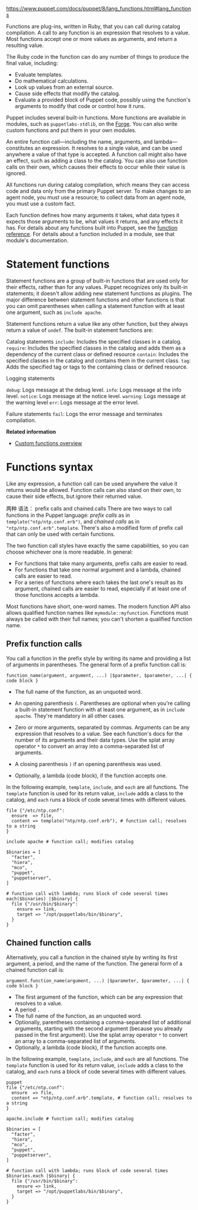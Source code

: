 https://www.puppet.com/docs/puppet/8/lang_functions.html#lang_functions


Functions are plug-ins, written in Ruby, that you can call during catalog compilation. A call to any function is an expression that resolves to a value. Most functions accept one or more values as arguments, and return a resulting value.

The Ruby code in the function can do any number of things to produce the final value, including:
- Evaluate templates.
- Do mathematical calculations.
- Look up values from an external source.
- Cause side effects that modify the catalog.
- Evaluate a provided block of Puppet code, possibly using the function's arguments to modify that code or control how it runs.

Puppet includes several built-in functions. More functions are available in modules, such as `puppetlabs-stdlib`, on the [Forge](https://forge.puppet.com/). You can also write custom functions and put them in your own modules.

An entire function call—including the name, arguments, and lambda—constitutes an expression. It resolves to a single value, and can be used anywhere a value of that type is accepted. A function call might also have an effect, such as adding a class to the catalog. You can also use function calls on their own, which causes their effects to occur while their value is ignored.

All functions run during catalog compilation, which means they can access code and data only from the primary Puppet server. To make changes to an agent node, you must use a resource; to collect data from an agent node, you must use a custom fact.

Each function defines how many arguments it takes, what data types it expects those arguments to be, what values it returns, and any effects it has. For details about any functions built into Puppet, see the [function reference](https://www.puppet.com/docs/puppet/8/function). For details about a function included in a module, see that module's documentation.


# Statement functions

Statement functions are a group of built-in functions that are used only for their effects, rather than for any values. Puppet recognizes only its built-in statements; it doesn't allow adding new statement functions as plugins. The major difference between statement functions and other functions is that you can omit parentheses when calling a statement function with at least one argument, such as `include apache`.

Statement functions return a value like any other function, but they always return a value of `undef`. The built-in statement functions are:

Catalog statements
`include`: Includes the specified classes in a catalog.
`require`: Includes the specified classes in the catalog and adds them as a dependency of the current class or defined resource
`contain`: Includes the specified classes in the catalog and contains them in the current class.
`tag`: Adds the specified tag or tags to the containing class or defined resource.

Logging statements

`debug`: Logs message at the debug level.
`info`: Logs message at the info level.
`notice`: Logs message at the notice level.
`warning`: Logs message at the warning level
`err`: Logs message at the error level.

Failure statements
`fail`: Logs the error message and terminates compilation.

**Related information**  
- [Custom functions overview](https://www.puppet.com/docs/puppet/8/functions_basics#functions_basics "Puppet includes many built-in functions, and more are available in modules on the Forge. You can also write your own custom functions.")

# Functions syntax

Like any expression, a function call can be used anywhere the value it returns would be allowed. Function calls can also stand on their own, to cause their side effects, but ignore their returned value.

两种 语法： prefix calls and chained.calls
There are two ways to call functions in the Puppet language: _prefix calls_ as in `template("ntp/ntp.conf.erb")`, and _chained calls_ as in `"ntp/ntp.conf.erb".template`. There's also a modified form of prefix call that can only be used with certain functions.

The two function call styles have exactly the same capabilities, so you can choose whichever one is more readable. In general:
- For functions that take many arguments, prefix calls are easier to read.
- For functions that take one normal argument and a lambda, chained calls are easier to read.
- For a series of functions where each takes the last one's result as its argument, chained calls are easier to read, especially if at least one of those functions accepts a lambda.


Most functions have short, one-word names. The modern function API also allows qualified function names like `mymodule::myfunction`. Functions must always be called with their full names; you can't shorten a qualified function name.

## Prefix function calls

You call a function in the prefix style by writing its name and providing a list of arguments in parentheses. The general form of a prefix function call is:

```
function_name(argument, argument, ...) |$parameter, $parameter, ...| { code block }
```

- The full name of the function, as an unquoted word.
    
- An opening parenthesis `(`. Parentheses are optional when you're calling a built-in statement function with at least one argument, as in `include apache`. They're mandatory in all other cases.
    
- Zero or more arguments, separated by commas. Arguments can be any expression that resolves to a value. See each function's docs for the number of its arguments and their data types. Use the splat array operator `*` to convert an array into a comma-separated list of arguments.
    
- A closing parenthesis `)` if an opening parenthesis was used.
    
- Optionally, a lambda (code block), if the function accepts one.
    

In the following example, `template`, `include`, and `each` are all functions. The `template` function is used for its return value, `include` adds a class to the catalog, and `each` runs a block of code several times with different values.

```
file {"/etc/ntp.conf":
  ensure  => file,
  content => template("ntp/ntp.conf.erb"), # function call; resolves to a string
}

include apache # function call; modifies catalog

$binaries = [
  "facter",
  "hiera",
  "mco",
  "puppet",
  "puppetserver",
]

# function call with lambda; runs block of code several times
each($binaries) |$binary| {
  file {"/usr/bin/$binary":
    ensure => link,
    target => "/opt/puppetlabs/bin/$binary",
  }
}

```



## Chained function calls 

Alternatively, you call a function in the chained style by writing its first argument, a period, and the name of the function. The general form of a chained function call is:

```
argument.function_name(argument, ...) |$parameter, $parameter, ...| { code block }
```

- The first argument of the function, which can be any expression that resolves to a value.
- A period `.`
- The full name of the function, as an unquoted word.
- Optionally, parentheses containing a comma-separated list of additional arguments, starting with the second argument (because you already passed in the first argument). Use the splat array operator `*` to convert an array to a comma-separated list of arguments.
- Optionally, a lambda (code block), if the function accepts one.
    

In the following example, `template`, `include`, and `each` are all functions. The `template` function is used for its return value, `include` adds a class to the catalog, and `each` runs a block of code several times with different values.

```
puppet
file {"/etc/ntp.conf":
  ensure  => file,
  content => "ntp/ntp.conf.erb".template, # function call; resolves to a string
}

apache.include # function call; modifies catalog

$binaries = [
  "facter",
  "hiera",
  "mco",
  "puppet",
  "puppetserver",
]

# function call with lambda; runs block of code several times
$binaries.each |$binary| {
  file {"/usr/bin/$binary":
    ensure => link,
    target => "/opt/puppetlabs/bin/$binary",
  }
}


```


